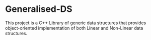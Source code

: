 # Generalised-DS
This project is a C++ Library of generic data structures that provides object-oriented implementation of both Linear and Non-Linear data structures.
